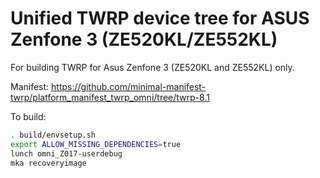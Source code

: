 Unified TWRP device tree for ASUS Zenfone 3 (ZE520KL/ZE552KL)
========================================================

For building TWRP for Asus Zenfone 3 (ZE520KL and ZE552KL) only.

Manifest: 
https://github.com/minimal-manifest-twrp/platform_manifest_twrp_omni/tree/twrp-8.1

To build:
```sh
. build/envsetup.sh
export ALLOW_MISSING_DEPENDENCIES=true
lunch omni_Z017-userdebug
mka recoveryimage
```
